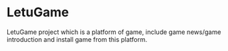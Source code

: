 # LetuGame
LetuGame project which is a platform of game, include game news/game introduction and install game from this platform.
